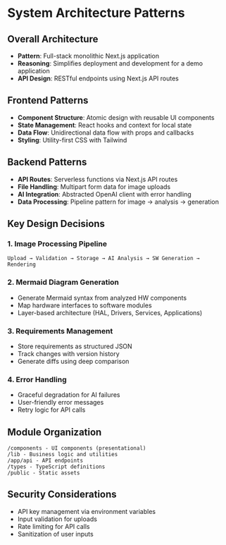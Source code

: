 # System Architecture Patterns

## Overall Architecture
- **Pattern**: Full-stack monolithic Next.js application
- **Reasoning**: Simplifies deployment and development for a demo application
- **API Design**: RESTful endpoints using Next.js API routes

## Frontend Patterns
- **Component Structure**: Atomic design with reusable UI components
- **State Management**: React hooks and context for local state
- **Data Flow**: Unidirectional data flow with props and callbacks
- **Styling**: Utility-first CSS with Tailwind

## Backend Patterns
- **API Routes**: Serverless functions via Next.js API routes
- **File Handling**: Multipart form data for image uploads
- **AI Integration**: Abstracted OpenAI client with error handling
- **Data Processing**: Pipeline pattern for image → analysis → generation

## Key Design Decisions

### 1. Image Processing Pipeline
```
Upload → Validation → Storage → AI Analysis → SW Generation → Rendering
```

### 2. Mermaid Diagram Generation
- Generate Mermaid syntax from analyzed HW components
- Map hardware interfaces to software modules
- Layer-based architecture (HAL, Drivers, Services, Applications)

### 3. Requirements Management
- Store requirements as structured JSON
- Track changes with version history
- Generate diffs using deep comparison

### 4. Error Handling
- Graceful degradation for AI failures
- User-friendly error messages
- Retry logic for API calls

## Module Organization
```
/components - UI components (presentational)
/lib - Business logic and utilities
/app/api - API endpoints
/types - TypeScript definitions
/public - Static assets
```

## Security Considerations
- API key management via environment variables
- Input validation for uploads
- Rate limiting for API calls
- Sanitization of user inputs
